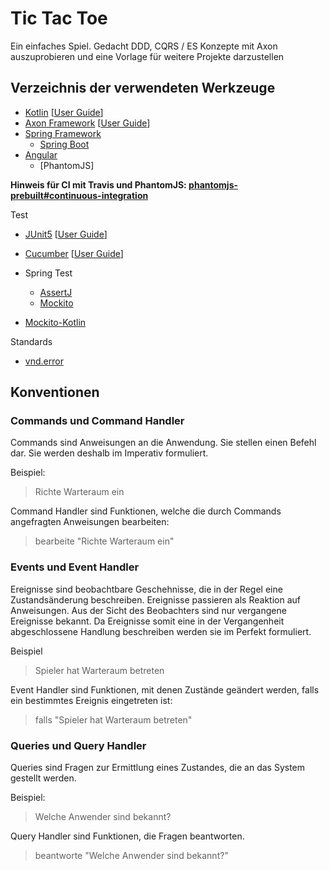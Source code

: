 # Tic Tac Toe

Ein einfaches Spiel. Gedacht DDD, CQRS / ES Konzepte mit Axon auszuprobieren
und eine Vorlage für weitere Projekte darzustellen

## Verzeichnis der verwendeten Werkzeuge

* [Kotlin](https://kotlinlang.org/) [[User Guide](https://kotlinlang.org/docs/reference/)]
* [Axon Framework](http://www.axonframework.org/) [[User Guide](https://docs.axonframework.org/)]
* [Spring Framework](https://spring.io/)
  * [Spring Boot](https://spring.io/projects/spring-boot)
* [Angular](https://angular.io/)
    * [PhantomJS]

**Hinweis für CI mit Travis und PhantomJS: [phantomjs-prebuilt#continuous-integration](https://www.npmjs.com/package/phantomjs-prebuilt#continuous-integration)**

Test

* [JUnit5](https://junit.org/junit5/) [[User Guide](https://junit.org/junit5/docs/current/user-guide/)]

* [Cucumber](https://docs.cucumber.io/) [[User Guide](https://docs.cucumber.io/guides/)]
* Spring Test
  * [AssertJ](http://joel-costigliola.github.io/assertj/)
  * [Mockito](http://site.mockito.org/) 
* [Mockito-Kotlin](https://github.com/nhaarman/mockito-kotlin/wiki/Mocking-and-verifying)

Standards

* [vnd.error](https://github.com/blongden/vnd.error)

## Konventionen

### Commands und Command Handler

Commands sind Anweisungen an die Anwendung. Sie stellen einen Befehl
dar. Sie werden deshalb im Imperativ formuliert.

Beispiel:

> Richte Warteraum ein

Command Handler sind Funktionen, welche die durch Commands angefragten
Anweisungen bearbeiten: 

> bearbeite "Richte Warteraum ein" 

### Events und Event Handler
Ereignisse sind beobachtbare Geschehnisse, die in der Regel eine 
Zustandsänderung beschreiben. Ereignisse passieren als Reaktion
auf Anweisungen. Aus der Sicht des Beobachters sind nur vergangene
Ereignisse bekannt. Da Ereignisse somit eine in der Vergangenheit
abgeschlossene Handlung beschreiben werden sie im Perfekt formuliert.

Beispiel

> Spieler hat Warteraum betreten
 
Event Handler sind Funktionen, mit denen Zustände geändert werden,
falls ein bestimmtes Ereignis eingetreten ist:

> falls "Spieler hat Warteraum betreten"
 
### Queries und Query Handler

Queries sind Fragen zur Ermittlung eines Zustandes, die an das System
gestellt werden.

Beispiel:

> Welche Anwender sind bekannt?

Query Handler sind Funktionen, die Fragen beantworten. 

> beantworte "Welche Anwender sind bekannt?" 